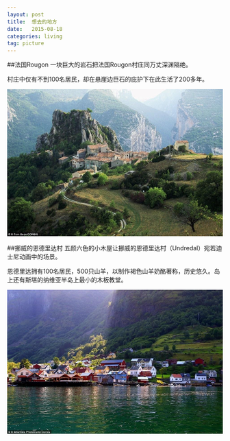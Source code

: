 ```yaml
---
layout: post
title:  想去的地方  
date:   2015-08-18
categories: living  
tag: picture  
---
```



##法国Rougon
一块巨大的岩石把法国Rougon村庄同万丈深渊隔绝。

村庄中仅有不到100名居民，却在悬崖边巨石的庇护下在此生活了200多年。


![](/resource/img/想去的地方/104-150QQ50152.jpg)

##挪威的恩德里达村
五颜六色的小木屋让挪威的恩德里达村（Undredal）宛若迪士尼动画中的场景。

恩德里达拥有100名居民，500只山羊，以制作褐色山羊奶酪著称，历史悠久。岛上还有斯堪的纳维亚半岛上最小的木板教堂。

![](/resource/img/想去的地方/104-150QQ50151-50.jpg)

